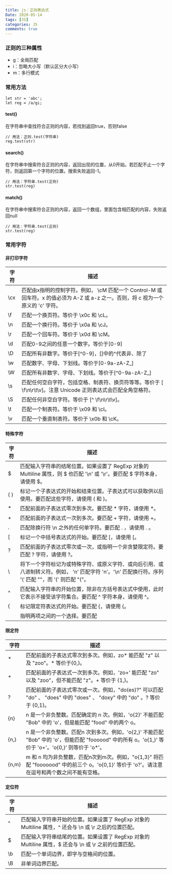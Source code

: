 ```yaml
---
title: js：正则表达式
Date: 2020-05-14
tags: [JS]
categories: JS
comments: true
---
```



### 正则的三种属性
- g：全局匹配
- i：忽略大小写（默认区分大小写）
- m：多行模式

### 常用方法

```
let str = 'abc';
let reg = /a/gi;
```
#### test()
在字符串中查找符合正则的内容，若找到返回true，否则false

```
// 用法：正则.test(字符串)
reg.test(str)
```

#### search()
在字符串中搜索符合正则的内容，返回出现的位置，从0开始。若匹配不止一个字符，则返回第一个字符的位置。搜索失败返回-1。

```
// 用法：字符串.test(正则)
str.test(reg)
```

#### match()
在字符串中搜索符合正则的内容，返回一个数组，里面包含相匹配的内容，失败返回null

```
// 用法：字符串.test(正则)
str.test(reg)
```

### 常用字符
#### 非打印字符

字符 | 描述
---|---
\cx |	匹配由x指明的控制字符。例如， \cM 匹配一个 Control-M 或回车符。x 的值必须为 A-Z 或 a-z 之一。否则，将 c 视为一个原义的 'c' 字符。
\f |	匹配一个换页符。等价于 \x0c 和 \cL。
\n |	匹配一个换行符。等价于 \x0a 和 \cJ。
\r |	匹配一个回车符。等价于 \x0d 和 \cM。
\d |    匹配0-9之间的任意一个数字。等价于[0-9]
\D |    匹配所有非数字。等价于[\^0-9]，[]中的^代表非、除了
\w |    匹配数字、字母、下划线。等价于[0-9a-zA-Z_]
\W |    匹配所有非数字、字母、下划线。等价于[\^0-9a-zA-Z_]
\s |	匹配任何空白字符，包括空格、制表符、换页符等等。等价于 [ \f\n\r\t\v]。注意 Unicode 正则表达式会匹配全角空格符。
\S |	匹配任何非空白字符。等价于 [^ \f\n\r\t\v]。
\t |	匹配一个制表符。等价于 \x09 和 \cI。
\v |	匹配一个垂直制表符。等价于 \x0b 和 \cK。

#### 特殊字符

字符 | 描述
---|---
$ |	匹配输入字符串的结尾位置。如果设置了 RegExp 对象的 Multiline 属性，则 $ 也匹配 '\n' 或 '\r'。要匹配 $ 字符本身，请使用 \$。
( ) |	标记一个子表达式的开始和结束位置。子表达式可以获取供以后使用。要匹配这些字符，请使用 \( 和 \)。
* |	匹配前面的子表达式零次到多次。要匹配 * 字符，请使用 \*。
+ |	匹配前面的子表达式一次到多次。要匹配 + 字符，请使用 \+。
. |	匹配除换行符 \n 之外的任何单字符。要匹配 . ，请使用 \. 。
[ |	标记一个中括号表达式的开始。要匹配 [，请使用 \[。
? |	匹配前面的子表达式零次或一次，或指明一个非贪婪限定符。要匹配 ? 字符，请使用 \?。
\ |	将下一个字符标记为或特殊字符、或原义字符、或向后引用、或八进制转义符。例如， 'n' 匹配字符 'n'。'\n' 匹配换行符。序列 '\\' 匹配 "\"，而 '\(' 则匹配 "("。
^ |	匹配输入字符串的开始位置，除非在方括号表达式中使用，此时它表示不接受该字符集合。要匹配 ^ 字符本身，请使用 \^。
{ |	标记限定符表达式的开始。要匹配 {，请使用 \{。
| |	指明两项之间的一个选择。要匹配 |，请使用 \|。


#### 限定符

字符 | 描述
---|---
* |	匹配前面的子表达式零次到多次。例如，zo* 能匹配 "z" 以及 "zoo"。* 等价于{0,}。
+ |	匹配前面的子表达式一次到多次。例如，'zo+' 能匹配 "zo" 以及 "zoo"，但不能匹配 "z"。+ 等价于 {1,}。
? |	匹配前面的子表达式零次或一次。例如，"do(es)?" 可以匹配 "do" 、 "does" 中的 "does" 、 "doxy" 中的 "do" 。? 等价于 {0,1}。
{n} |	n 是一个非负整数。匹配确定的 n 次。例如，'o{2}' 不能匹配 "Bob" 中的 'o'，但是能匹配 "food" 中的两个 o。
{n,} |	n 是一个非负整数。匹配n 次到多次。例如，'o{2,}' 不能匹配 "Bob" 中的 'o'，但能匹配 "foooood" 中的所有 o。'o{1,}' 等价于 'o+'。'o{0,}' 则等价于 'o*'。
{n,m} |	m 和 n 均为非负整数，匹配n次到m次。例如，"o{1,3}" 将匹配 "fooooood" 中的前三个 o。'o{0,1}' 等价于 'o?'。请注意在逗号和两个数之间不能有空格。

#### 定位符

字符 | 描述
---|---
^ |	匹配输入字符串开始的位置。如果设置了 RegExp 对象的 Multiline 属性，^ 还会与 \n 或 \r 之后的位置匹配。
$ |	匹配输入字符串结尾的位置。如果设置了 RegExp 对象的 Multiline 属性，$ 还会与 \n 或 \r 之前的位置匹配。
\b |	匹配一个单词边界，即字与空格间的位置。
\B |	非单词边界匹配。

